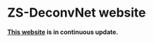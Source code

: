 # ZS-DeconvNet website

**[This website](https://tristazeng.github.io/ZS-DeconvNet-page/) is in continuous update.**

